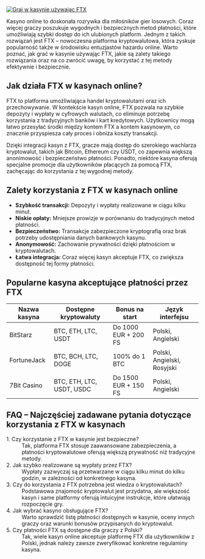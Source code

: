 [![Graj w kasynie używając FTX](https://123-caf.pages.dev/gitsignup.png)](https://vrmoo.ru/Bt82HjjY)

<p>Kasyno online to doskonała rozrywka dla miłośników gier losowych. Coraz więcej graczy poszukuje wygodnych i bezpiecznych metod płatności, które umożliwiają szybki dostęp do ich ulubionych platform. Jednym z takich rozwiązań jest FTX – nowoczesna platforma kryptowalutowa, która zyskuje popularność także w środowisku entuzjastów hazardu online. Warto poznać, jak grać w kasynie używając FTX, jakie są zalety takiego rozwiązania oraz na co zwrócić uwagę, by korzystać z tej metody efektywnie i bezpiecznie.</p>  <h2>Jak działa FTX w kasynach online?</h2> <p>FTX to platforma umożliwiająca handel kryptowalutami oraz ich przechowywanie. W kontekście kasyn online, FTX pozwala na szybkie depozyty i wypłaty w cyfrowych walutach, co eliminuje potrzebę korzystania z tradycyjnych banków i kart kredytowych. Użytkownicy mogą łatwo przesyłać środki między kontem FTX a kontem kasynowym, co znacznie przyspiesza cały proces i obniża koszty transakcji.</p> <p>Dzięki integracji kasyn z FTX, gracze mają dostęp do szerokiego wachlarza kryptowalut, takich jak Bitcoin, Ethereum czy USDT, co zapewnia większą anonimowość i bezpieczeństwo płatności. Ponadto, niektóre kasyna oferują specjalne promocje dla użytkowników płacących za pomocą FTX, zachęcając do korzystania z tej wygodnej metody.</p>  <h2>Zalety korzystania z FTX w kasynach online</h2> <ul> <li><strong>Szybkość transakcji:</strong> Depozyty i wypłaty realizowane w ciągu kilku minut.</li> <li><strong>Niskie opłaty:</strong> Mniejsze prowizje w porównaniu do tradycyjnych metod płatności.</li> <li><strong>Bezpieczeństwo:</strong> Transakcje zabezpieczone kryptografią oraz brak potrzeby udostępniania danych bankowych kasynu.</li> <li><strong>Anonymowość:</strong> Zachowanie prywatności dzięki płatnościom w kryptowalutach.</li> <li><strong>Łatwa integracja:</strong> Coraz więcej kasyn akceptuje FTX, co zwiększa dostępność tej formy płatności.</li> </ul>  <h2>Popularne kasyna akceptujące płatności przez FTX</h2> <table> <thead> <tr> <th>Nazwa kasyna</th> <th>Dostępne kryptowaluty</th> <th>Bonus na start</th> <th>Język interfejsu</th> </tr> </thead> <tbody> <tr> <td>BitStarz</td> <td>BTC, ETH, LTC, USDT</td> <td>Do 1000 EUR + 200 FS</td> <td>Polski, Angielski</td> </tr> <tr> <td>FortuneJack</td> <td>BTC, BCH, LTC, DOGE</td> <td>100% do 1 BTC</td> <td>Polski, Angielski, Rosyjski</td> </tr> <tr> <td>7Bit Casino</td> <td>BTC, ETH, LTC, USDT, USDC</td> <td>Do 1500 EUR + 150 FS</td> <td>Polski, Angielski</td> </tr> </tbody> </table>  <h2>FAQ – Najczęściej zadawane pytania dotyczące korzystania z FTX w kasynach</h2> <dl> <dt>1. Czy korzystanie z FTX w kasynie jest bezpieczne?</dt> <dd>Tak, platforma FTX stosuje zaawansowane zabezpieczenia, a płatności kryptowalutowe oferują większą prywatność niż tradycyjne metody.</dd>  <dt>2. Jak szybko realizowane są wypłaty przez FTX?</dt> <dd>Wypłaty zazwyczaj są przetwarzane w ciągu kilku minut do kilku godzin, w zależności od konkretnego kasyna.</dd>  <dt>3. Czy do korzystania z FTX potrzebna jest wiedza o kryptowalutach?</dt> <dd>Podstawowa znajomość kryptowalut jest przydatna, ale większość kasyn i same platformy oferują intuicyjne instrukcje, które ułatwiają rozpoczęcie gry.</dd>  <dt>4. Jak wybrać kasyno obsługujące FTX?</dt> <dd>Warto sprawdzić listę płatności dostępnych w kasynie, oceny innych graczy oraz warunki bonusów przypisanych do kryptowalut.</dd>  <dt>5. Czy płatności FTX są dostępne dla graczy z Polski?</dt> <dd>Tak, wiele kasyn online akceptuje platformę FTX dla użytkowników z Polski, jednak należy zawsze zweryfikować konkretne regulaminy kasyna.</dd> </dl>